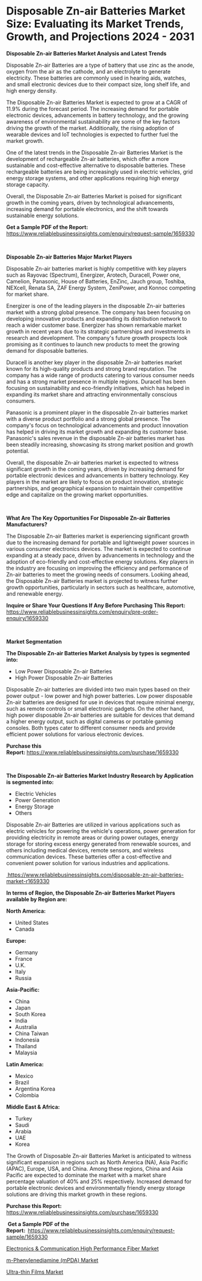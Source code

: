 <p><h1>Disposable Zn-air Batteries Market Size: Evaluating its Market Trends, Growth, and Projections 2024 - 2031</h1></p><p><strong>Disposable Zn-air Batteries Market Analysis and Latest Trends</strong></p>
<p><p>Disposable Zn-air Batteries are a type of battery that use zinc as the anode, oxygen from the air as the cathode, and an electrolyte to generate electricity. These batteries are commonly used in hearing aids, watches, and small electronic devices due to their compact size, long shelf life, and high energy density.</p><p>The Disposable Zn-air Batteries Market is expected to grow at a CAGR of 11.9% during the forecast period. The increasing demand for portable electronic devices, advancements in battery technology, and the growing awareness of environmental sustainability are some of the key factors driving the growth of the market. Additionally, the rising adoption of wearable devices and IoT technologies is expected to further fuel the market growth.</p><p>One of the latest trends in the Disposable Zn-air Batteries Market is the development of rechargeable Zn-air batteries, which offer a more sustainable and cost-effective alternative to disposable batteries. These rechargeable batteries are being increasingly used in electric vehicles, grid energy storage systems, and other applications requiring high energy storage capacity.</p><p>Overall, the Disposable Zn-air Batteries Market is poised for significant growth in the coming years, driven by technological advancements, increasing demand for portable electronics, and the shift towards sustainable energy solutions.</p></p>
<p><strong>Get a Sample PDF of the Report:&nbsp;</strong> <a href="https://www.reliablebusinessinsights.com/enquiry/request-sample/1659330">https://www.reliablebusinessinsights.com/enquiry/request-sample/1659330</a></p>
<p>&nbsp;</p>
<p><strong>Disposable Zn-air Batteries Major Market Players</strong></p>
<p><p>Disposable Zn-air batteries market is highly competitive with key players such as Rayovac (Spectrum), Energizer, Arotech, Duracell, Power one, Camelion, Panasonic, House of Batteries, EnZinc, Jauch group, Toshiba, NEXcell, Renata SA, ZAF Energy System, ZeniPower, and Konnoc competing for market share.</p><p>Energizer is one of the leading players in the disposable Zn-air batteries market with a strong global presence. The company has been focusing on developing innovative products and expanding its distribution network to reach a wider customer base. Energizer has shown remarkable market growth in recent years due to its strategic partnerships and investments in research and development. The company's future growth prospects look promising as it continues to launch new products to meet the growing demand for disposable batteries.</p><p>Duracell is another key player in the disposable Zn-air batteries market known for its high-quality products and strong brand reputation. The company has a wide range of products catering to various consumer needs and has a strong market presence in multiple regions. Duracell has been focusing on sustainability and eco-friendly initiatives, which has helped in expanding its market share and attracting environmentally conscious consumers.</p><p>Panasonic is a prominent player in the disposable Zn-air batteries market with a diverse product portfolio and a strong global presence. The company's focus on technological advancements and product innovation has helped in driving its market growth and expanding its customer base. Panasonic's sales revenue in the disposable Zn-air batteries market has been steadily increasing, showcasing its strong market position and growth potential.</p><p>Overall, the disposable Zn-air batteries market is expected to witness significant growth in the coming years, driven by increasing demand for portable electronic devices and advancements in battery technology. Key players in the market are likely to focus on product innovation, strategic partnerships, and geographical expansion to maintain their competitive edge and capitalize on the growing market opportunities.</p></p>
<p>&nbsp;</p>
<p><strong>What Are The Key Opportunities For Disposable Zn-air Batteries Manufacturers?</strong></p>
<p><p>The Disposable Zn-air Batteries market is experiencing significant growth due to the increasing demand for portable and lightweight power sources in various consumer electronics devices. The market is expected to continue expanding at a steady pace, driven by advancements in technology and the adoption of eco-friendly and cost-effective energy solutions. Key players in the industry are focusing on improving the efficiency and performance of Zn-air batteries to meet the growing needs of consumers. Looking ahead, the Disposable Zn-air Batteries market is projected to witness further growth opportunities, particularly in sectors such as healthcare, automotive, and renewable energy.</p></p>
<p><strong>Inquire or Share Your Questions If Any Before Purchasing This Report:</strong> <a href="https://www.reliablebusinessinsights.com/enquiry/pre-order-enquiry/1659330">https://www.reliablebusinessinsights.com/enquiry/pre-order-enquiry/1659330</a></p>
<p>&nbsp;</p>
<p><strong>Market Segmentation</strong></p>
<p><strong>The Disposable Zn-air Batteries Market Analysis by types is segmented into:</strong></p>
<p><ul><li>Low Power Disposable Zn-air Batteries</li><li>High Power Disposable Zn-air Batteries</li></ul></p>
<p><p>Disposable Zn-air batteries are divided into two main types based on their power output - low power and high power batteries. Low power disposable Zn-air batteries are designed for use in devices that require minimal energy, such as remote controls or small electronic gadgets. On the other hand, high power disposable Zn-air batteries are suitable for devices that demand a higher energy output, such as digital cameras or portable gaming consoles. Both types cater to different consumer needs and provide efficient power solutions for various electronic devices.</p></p>
<p><strong>Purchase this Report:&nbsp;</strong><a href="https://www.reliablebusinessinsights.com/purchase/1659330">https://www.reliablebusinessinsights.com/purchase/1659330</a></p>
<p>&nbsp;</p>
<p><strong>The Disposable Zn-air Batteries Market Industry Research by Application is segmented into:</strong></p>
<p><ul><li>Electric Vehicles</li><li>Power Generation</li><li>Energy Storage</li><li>Others</li></ul></p>
<p><p>Disposable Zn-air Batteries are utilized in various applications such as electric vehicles for powering the vehicle's operations, power generation for providing electricity in remote areas or during power outages, energy storage for storing excess energy generated from renewable sources, and others including medical devices, remote sensors, and wireless communication devices. These batteries offer a cost-effective and convenient power solution for various industries and applications.</p></p>
<p><a href="https://www.reliablebusinessinsights.com/disposable-zn-air-batteries-market-r1659330">&nbsp;https://www.reliablebusinessinsights.com/disposable-zn-air-batteries-market-r1659330</a></p>
<p><strong>In terms of Region, the Disposable Zn-air Batteries Market Players available by Region are:</strong></p>
<p>
    <p> <strong> North America: </strong>
        <ul>
            <li>United States</li>
            <li>Canada</li>
        </ul>
        </p> 
    <p> <strong> Europe: </strong>
        <ul>
            <li>Germany</li>
            <li>France</li>
            <li>U.K.</li>
            <li>Italy</li>
            <li>Russia</li>
        </ul>
        </p> 
    <p> <strong> Asia-Pacific: </strong>
        <ul>
            <li>China</li>
            <li>Japan</li>
            <li>South Korea</li>
            <li>India</li>
            <li>Australia</li>
            <li>China Taiwan</li>
            <li>Indonesia</li>
            <li>Thailand</li>
            <li>Malaysia</li>
        </ul>
        </p> 
    <p> <strong> Latin America: </strong>
        <ul>
            <li>Mexico</li>
            <li>Brazil</li>
            <li>Argentina Korea</li>
            <li>Colombia</li>
        </ul>
        </p> 
    <p> <strong> Middle East & Africa: </strong>
        <ul>
            <li>Turkey</li>
            <li>Saudi</li>
            <li>Arabia</li>
            <li>UAE</li>
            <li>Korea</li>
        </ul>
    </p>
    </p>
<p><p>The Growth of Disposable Zn-air Batteries Market is anticipated to witness significant expansion in regions such as North America (NA), Asia Pacific (APAC), Europe, USA, and China. Among these regions, China and Asia Pacific are expected to dominate the market with a market share percentage valuation of 40% and 25% respectively. Increased demand for portable electronic devices and environmentally friendly energy storage solutions are driving this market growth in these regions.</p></p>
<p><strong>Purchase this Report: </strong><a href="https://www.reliablebusinessinsights.com/purchase/1659330">https://www.reliablebusinessinsights.com/purchase/1659330</a></p>
<p>&nbsp;<strong>Get a Sample PDF of the Report:&nbsp;&nbsp;</strong><a href="https://www.reliablebusinessinsights.com/enquiry/request-sample/1659330">https://www.reliablebusinessinsights.com/enquiry/request-sample/1659330</a></p>
<p><strong></strong></p>
<p><p><a href="https://medium.com/@eliasman59/insights-into-the-electronics-communication-high-performance-fiber-market-size-which-is-expanding-dc43ea914455">Electronics & Communication High Performance Fiber Market</a></p><p><a href="https://medium.com/@tedbrakus/m-phenylenediamine-mpda-market-a-global-and-regional-analysis-focus-on-end-user-product-and-041bbbde7a92">m-Phenylenediamine (mPDA) Market</a></p><p><a href="https://medium.com/@daveblock12/exploring-ultra-thin-films-market-dynamics-global-trends-and-future-growth-prospects-2024-2031-22460944f984">Ultra-thin Films Market</a></p></p>